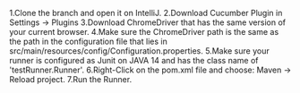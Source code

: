 1.Clone the branch and open it on IntelliJ.
2.Download Cucumber Plugin in Settings -> Plugins
3.Download ChromeDriver that has the same version of your current browser.
4.Make sure the ChromeDriver path is the same as the path in the configuration file that lies in src/main/resources/config/Configuration.properties.
5.Make sure your runner is configured as Junit on JAVA 14 and has the class name of 'testRunner.Runner'.
6.Right-Click on the pom.xml file and choose: Maven -> Reload project.
7.Run the Runner.
